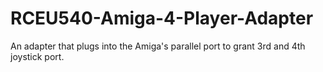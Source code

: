 # RCEU540-Amiga-4-Player-Adapter
An adapter that plugs into the Amiga's parallel port to grant 3rd and 4th joystick port.
